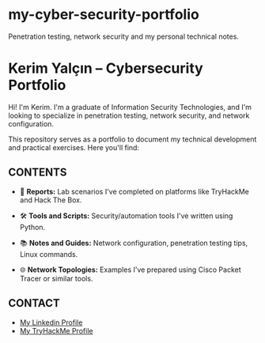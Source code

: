 # my-cyber-security-portfolio
Penetration testing, network security and my personal technical notes.
# Kerim Yalçın – Cybersecurity Portfolio
Hi! I'm Kerim. I'm a graduate of Information Security Technologies, and I'm looking to specialize in penetration testing, network security, and network configuration.

This repository serves as a portfolio to document my technical development and practical exercises. Here you'll find:

## CONTENTS
- 📄 **Reports:** Lab scenarios I've completed on platforms like TryHackMe and Hack The Box.

- 🛠️ **Tools and Scripts:** Security/automation tools I've written using Python.

- 📚 **Notes and Guides:** Network configuration, penetration testing tips, Linux commands.

- 🌐 **Network Topologies:** Examples I've prepared using Cisco Packet Tracer or similar tools.

## CONTACT
- [My Linkedin Profile](https://www.linkedin.com/in/kerim-yal%C3%A7%C4%B1n-546679232/)
- [My TryHackMe Profile](https://tryhackme.com/p/ylcnkerim)
